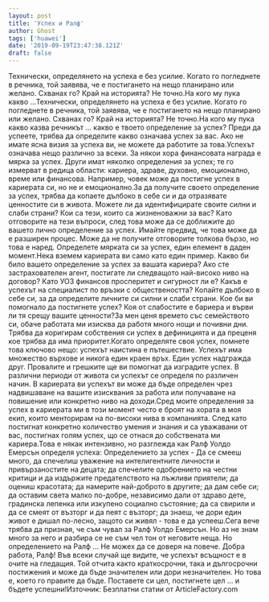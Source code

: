 ```yaml
---
layout: post
title: 'Успех и Ралф'
author: Ghost
tags: ['huawei']
date: '2019-09-19T23:47:38.121Z'
draft: false
---
```


Технически, определянето на успеха е без усилие. Когато го погледнете в речника, той заявява, че е постигането на нещо планирано или желано. Схванах го? Край на историята? Не точно.На кого му пука какво ...Технически, определянето на успеха е без усилие. Когато го погледнете в речника, той заявява, че е постигането на нещо планирано или желано. Схванах го? Край на историята? Не точно.На кого му пука какво казва речникът ... какво е твоето определение за успех? Преди да успеете, трябва да определите какво означава успех за вас. Ако не имате ясна визия за успеха ви, не можете да работите за това.Успехът означава нещо различно за всеки. За някои хора финансовата награда е мярка за успех. Други имат няколко определения за успех; те го измерват в редица области: кариера, здраве, духовно, емоционално, време или финансова. Например, човек може да постигне успех в кариерата си, но не и емоционално.За да получите своето определение за успех, трябва да копаете дълбоко в себе си и да отразявате ценностите си в живота. Можете ли да идентифицирате своите силни и слаби страни? Кои са тези, които са жизненоважни за вас? Като отговорите на тези въпроси, след това може да се доближите до вашето лично определение за успех. Имайте предвид, че това може да е разширен процес. Може да не получите отговорите толкова бързо, но това е наред. Определете мярката си за успех, един елемент в даден момент.Нека вземем кариерата ви само като един пример. Какво би било вашето определение за успех за вашата кариера? Ако сте застрахователен агент, постигате ли следващото най-високо ниво на договор? Като УОЗ финансов просперитет и сигурност ли е? Какъв е успехът на специалист по връзки с обществеността? Копайте дълбоко в себе си, за да определите личните си силни и слаби страни. Кое би ви помогнало да постигнете успех? Коя от слабостите е бариера и върви ли тя срещу вашите ценности?За мен ценя времето със семейството си, обаче работата ми изисква да работя много нощи и почивни дни. Трябва да коригирам собствения си успех в дефиницията и да преценя кое трябва да има приоритет.Когато определяте своя успех, помнете това ключово нещо: успехът наистина е пътешествие. Успехът има множество върхове и никога един краен връх. Един успех надгражда друг. Провалите и грешките ще ви помогнат да изградите успех. В различни периоди от живота си успехът се определя по различен начин. В кариерата ви успехът ви може да бъде определен чрез надвишаване на вашите изисквания за работа или получаване на повишение или конкретно ниво на доходи.Сред моите определения за успех в кариерата ми в този момент често е броят на хората в моя екип, които менторирам на по-високи нива в компанията. След като постигнат конкретно количество умения и знания и са уважавани от вас, постигнах голям успех, що се отнася до собствената ми кариера.Това е някак интензивно, но разглежда как Ралф Уолдо Емерсън определя успеха: Определението за успех - Да се ​​смееш много, да спечелиш уважение на интелигентните личности и привързаностите на децата; да спечелите одобрението на честни критици и да издържите предателството на лъжливи приятели; да оцениш красотата; да намерите най-доброто в другите; да дам себе си; да оставим света малко по-добре, независимо дали от здраво дете, градинска лепенка или изкупено социално състояние; да са свирили и да се смеят от възторг и да пеят с възторг; да знаеш, че дори един живот е дишал по-лесно, защото си живял - това е да успееш.Сега вече трябва да призная, че съм чувал за Ралф Уолдо Емерсън. Но аз не знам много за него и разбира се не съм чел тон от неговите неща. Но определението на Ралф ... Не можех да се доверя на повече. Добра работа, Ралф! Във всеки случай ще видите, че успехът всъщност е в очите на гледащия. Той отчита както краткосрочни, така и дългосрочни постижения и може да бъде значителен или дори незначителен. Но това е, което го правите да бъде. Поставете си цел, постигнете цел ... и бъдете успешни!Източник: Безплатни статии от ArticleFactory.com
